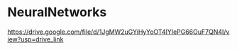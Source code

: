 # NeuralNetworks
https://drive.google.com/file/d/1JgMW2uGYiHyYoOT4lYIePG66OuF7QN4I/view?usp=drive_link
